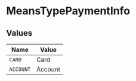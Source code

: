 # MeansTypePaymentInfo


## Values

| Name      | Value     |
| --------- | --------- |
| `CARD`    | Card      |
| `ACCOUNT` | Account   |